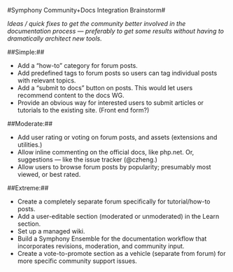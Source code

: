 #Symphony Community+Docs Integration Brainstorm#

*Ideas / quick fixes to get the community better involved in the documentation process — preferably to get some results without having to dramatically architect new tools.*

##Simple:##
* Add a “how-to” category for forum posts.
* Add predefined tags to forum posts so users can tag individual posts with relevant topics.
* Add a “submit to docs” button on posts. This would let users recommend content to the docs WG.
* Provide an obvious way for interested users to submit articles or tutorials to the existing site. (Front end form?)

##Moderate:##
* Add user rating or voting on forum posts, and assets (extensions and utilities.)
* Allow inline commenting on the official docs, like php.net. Or, suggestions — like the issue tracker (@czheng.)
* Allow users to browse forum posts by popularity; presumably most viewed, or best rated.

##Extreme:##
* Create a completely separate forum specifically for tutorial/how-to posts.
* Add a user-editable section (moderated or unmoderated) in the Learn section.
* Set up a managed wiki.
* Build a Symphony Ensemble for the documentation workflow that incorporates revisions, moderation, and community input.
* Create a vote-to-promote section as a vehicle (separate from forum) for more specific community support issues.